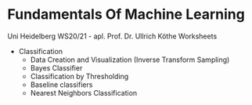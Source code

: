 # Fundamentals Of Machine Learning

Uni Heidelberg WS20/21 - apl. Prof. Dr. Ullrich Köthe
Worksheets
- Classification
  - Data Creation and Visualization (Inverse Transform Sampling)
  - Bayes Classifier
  - Classification by Thresholding
  - Baseline classifiers
  - Nearest Neighbors Classification
